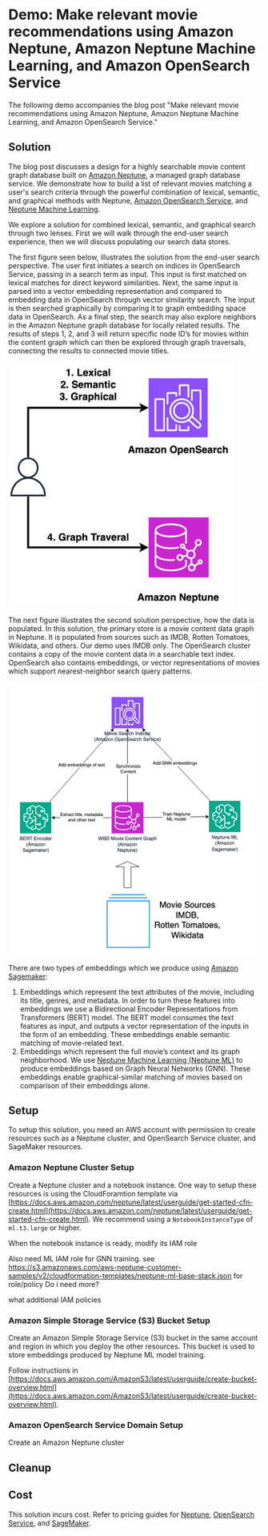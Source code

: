 # Demo: Make relevant movie recommendations using Amazon Neptune, Amazon Neptune Machine Learning, and Amazon OpenSearch Service

The following demo accompanies the blog post "Make relevant movie recommendations using Amazon Neptune, Amazon Neptune Machine Learning, and Amazon OpenSearch Service." 

## Solution
The blog post discusses a design for a highly searchable movie content graph database built on [Amazon Neptune](https://aws.amazon.com/neptune/), a managed graph database service. We demonstrate how to build a list of relevant movies matching a user's search criteria through the powerful combination of lexical, semantic, and graphical methods with Neptune, [Amazon OpenSearch Service](https://aws.amazon.com/opensearch-service/), and [Neptune Machine Learning](https://aws.amazon.com/neptune/machine-learning/).

We explore a solution for combined lexical, semantic, and graphical search through two lenses. First we will walk through the end-user search experience, then we will discuss populating our search data stores.

The first figure seen below, illustrates the solution from the end-user search perspective. The user first initiates a search on indices in OpenSearch Service, passing in  a search term as input. This input is first matched on lexical matches for direct keyword similarities. Next, the same input is parsed into a vector embedding representation and compared to embedding data in OpenSearch through vector similarity search. The input is then searched graphically by comparing it to graph embedding space data in OpenSearch. As a final step, the search may also explore neighbors in the Amazon Neptune graph database for locally related results. The results of steps 1, 2, and 3 will return specific node ID’s for movies within the content graph which can then be explored through graph traversals, connecting the results to connected movie titles.

![Movie Search Query](images/movie_search_query.png)
 
The next figure illustrates the second solution perspective, how the data is populated. In this solution, the primary store is a movie content data graph in Neptune. It is populated from sources such as IMDB, Rotten Tomatoes, Wikidata, and others. Our demo uses IMDB only. The OpenSearch cluster contains a copy of the movie content data in a searchable text index. OpenSearch also contains embeddings, or vector representations of movies which support nearest-neighbor search query patterns.

 ![Movie Search Ingest](images/movie_search_ingest.png)

There are two types of embeddings which we produce using [Amazon Sagemaker](https://aws.amazon.com/sagemaker/): 

1.	Embeddings which represent the text attributes of the movie, including its title, genres, and metadata. In order to turn these features into embeddings we use a Bidirectional Encoder Representations from Transformers (BERT) model. The BERT model consumes the text features as input, and outputs a vector representation of the inputs in the form of an embedding. These embeddings enable semantic matching of movie-related text.
2.	Embeddings which represent the full movie’s context and its graph neighborhood. We use [Neptune Machine Learning (Neptune ML)](https://docs.aws.amazon.com/neptune/latest/userguide/machine-learning.html) to produce embeddings based on Graph Neural Networks (GNN).  These embeddings enable graphical-similar matching of movies based on comparison of their embeddings alone. 

## Setup
To setup this solution, you need an AWS account with permission to create resources such as a Neptune cluster, and OpenSearch Service cluster, and SageMaker resources.

### Amazon Neptune Cluster Setup
Create a Neptune cluster and a notebook instance. One way to setup these resources is using the CloudForamtion template via [https://docs.aws.amazon.com/neptune/latest/userguide/get-started-cfn-create.html](https://docs.aws.amazon.com/neptune/latest/userguide/get-started-cfn-create.html). We recommend using a `NotebookInstanceType` of `ml.t3.large` or higher.

When the notebook instance is ready, modify its IAM role 

Also need ML IAM role for GNN training. 
see https://s3.amazonaws.com/aws-neptune-customer-samples/v2/cloudformation-templates/neptune-ml-base-stack.json for role/policy
Do i need more?

what additional IAM policies

### Amazon Simple Storage Service (S3) Bucket Setup
Create an Amazon Simple Storage Service (S3) bucket in the same account and region in which you deploy the other resources. This bucket is used to store embeddings produced by Neptune ML model training.

Follow instructions in [https://docs.aws.amazon.com/AmazonS3/latest/userguide/create-bucket-overview.html](https://docs.aws.amazon.com/AmazonS3/latest/userguide/create-bucket-overview.html). 

### Amazon OpenSearch Service Domain Setup
Create an Amazon Neptune cluster


## Cleanup


## Cost
This solution incurs cost. Refer to pricing guides for [Neptune](https://aws.amazon.com/neptune/pricing/), [OpenSearch Service](https://aws.amazon.com/opensearch-service/pricing/), and [SageMaker](https://aws.amazon.com/sagemaker/pricing/).


